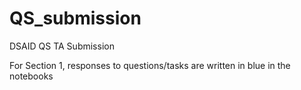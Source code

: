 # QS_submission
DSAID QS TA Submission

For Section 1, responses to questions/tasks are written in blue in the notebooks
